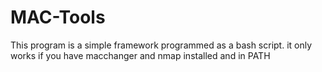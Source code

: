 # MAC-Tools
This program is a simple framework programmed as a bash script. it only works if you have macchanger and nmap installed and in PATH
